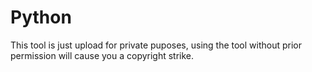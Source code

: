 # Python

This tool is just upload for private puposes, using the tool without prior permission will cause you a copyright strike.
